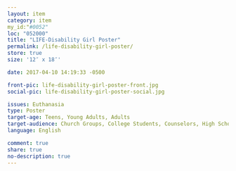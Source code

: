 ```yaml
---
layout: item
category: item
my_id:"#0052"
loc: "052000"
title: "LIFE-Disability Girl Poster"
permalink: /life-disability-girl-poster/
store: true
size: '12″ x 18″'

date: 2017-04-10 14:19:33 -0500

front-pic: life-disability-girl-poster-front.jpg
social-pic: life-disability-girl-poster-social.jpg

issues: Euthanasia
type: Poster
target-age: Teens, Young Adults, Adults
target-audience: Church Groups, College Students, Counselors, High School Students
language: English

comment: true
share: true
no-description: true
---
```

